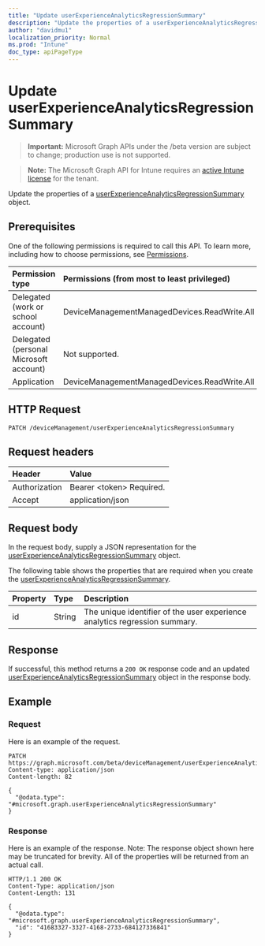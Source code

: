 ```yaml
---
title: "Update userExperienceAnalyticsRegressionSummary"
description: "Update the properties of a userExperienceAnalyticsRegressionSummary object."
author: "davidmu1"
localization_priority: Normal
ms.prod: "Intune"
doc_type: apiPageType
---
```


# Update userExperienceAnalyticsRegressionSummary

> **Important:** Microsoft Graph APIs under the /beta version are subject to change; production use is not supported.

> **Note:** The Microsoft Graph API for Intune requires an [active Intune license](https://go.microsoft.com/fwlink/?linkid=839381) for the tenant.

Update the properties of a [userExperienceAnalyticsRegressionSummary](../resources/intune-devices-userexperienceanalyticsregressionsummary.md) object.

## Prerequisites
One of the following permissions is required to call this API. To learn more, including how to choose permissions, see [Permissions](/graph/permissions-reference).

|Permission type|Permissions (from most to least privileged)|
|:---|:---|
|Delegated (work or school account)|DeviceManagementManagedDevices.ReadWrite.All|
|Delegated (personal Microsoft account)|Not supported.|
|Application|DeviceManagementManagedDevices.ReadWrite.All|

## HTTP Request
<!-- {
  "blockType": "ignored"
}
-->
``` http
PATCH /deviceManagement/userExperienceAnalyticsRegressionSummary
```

## Request headers
|Header|Value|
|:---|:---|
|Authorization|Bearer &lt;token&gt; Required.|
|Accept|application/json|

## Request body
In the request body, supply a JSON representation for the [userExperienceAnalyticsRegressionSummary](../resources/intune-devices-userexperienceanalyticsregressionsummary.md) object.

The following table shows the properties that are required when you create the [userExperienceAnalyticsRegressionSummary](../resources/intune-devices-userexperienceanalyticsregressionsummary.md).

|Property|Type|Description|
|:---|:---|:---|
|id|String|The unique identifier of the user experience analytics regression summary.|



## Response
If successful, this method returns a `200 OK` response code and an updated [userExperienceAnalyticsRegressionSummary](../resources/intune-devices-userexperienceanalyticsregressionsummary.md) object in the response body.

## Example

### Request
Here is an example of the request.
``` http
PATCH https://graph.microsoft.com/beta/deviceManagement/userExperienceAnalyticsRegressionSummary
Content-type: application/json
Content-length: 82

{
  "@odata.type": "#microsoft.graph.userExperienceAnalyticsRegressionSummary"
}
```

### Response
Here is an example of the response. Note: The response object shown here may be truncated for brevity. All of the properties will be returned from an actual call.
``` http
HTTP/1.1 200 OK
Content-Type: application/json
Content-Length: 131

{
  "@odata.type": "#microsoft.graph.userExperienceAnalyticsRegressionSummary",
  "id": "41683327-3327-4168-2733-684127336841"
}
```



